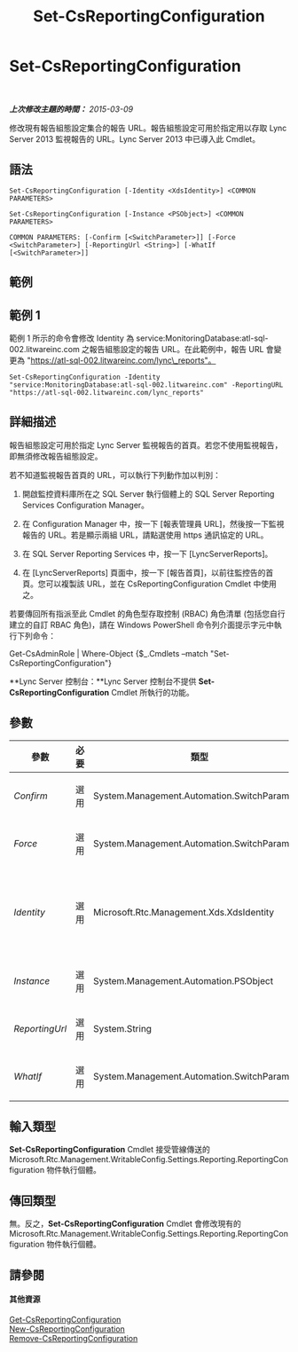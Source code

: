 ﻿---
title: Set-CsReportingConfiguration
TOCTitle: Set-CsReportingConfiguration
ms:assetid: 8e7c8e8c-ab68-4f95-a58e-b04a9b2110ea
ms:mtpsurl: https://technet.microsoft.com/zh-tw/library/JJ205075(v=OCS.15)
ms:contentKeyID: 49291628
ms.date: 08/10/2015
mtps_version: v=OCS.15
ms.translationtype: HT
---

# Set-CsReportingConfiguration

 

_**上次修改主題的時間：** 2015-03-09_

修改現有報告組態設定集合的報告 URL。報告組態設定可用於指定用以存取 Lync Server 2013 監視報告的 URL。Lync Server 2013 中已導入此 Cmdlet。

## 語法

    Set-CsReportingConfiguration [-Identity <XdsIdentity>] <COMMON PARAMETERS>

    Set-CsReportingConfiguration [-Instance <PSObject>] <COMMON PARAMETERS>

    COMMON PARAMETERS: [-Confirm [<SwitchParameter>]] [-Force <SwitchParameter>] [-ReportingUrl <String>] [-WhatIf [<SwitchParameter>]]

## 範例

## 範例 1

範例 1 所示的命令會修改 Identity 為 service:MonitoringDatabase:atl-sql-002.litwareinc.com 之報告組態設定的報告 URL。在此範例中，報告 URL 會變更為 "https://atl-sql-002.litwareinc.com/lync\_reports"。

    Set-CsReportingConfiguration -Identity "service:MonitoringDatabase:atl-sql-002.litwareinc.com" -ReportingURL "https://atl-sql-002.litwareinc.com/lync_reports"

## 詳細描述

報告組態設定可用於指定 Lync Server 監視報告的首頁。若您不使用監視報告，即無須修改報告組態設定。

若不知道監視報告首頁的 URL，可以執行下列動作加以判別：

1.  開啟監控資料庫所在之 SQL Server 執行個體上的 SQL Server Reporting Services Configuration Manager。

2.  在 Configuration Manager 中，按一下 \[報表管理員 URL\]，然後按一下監視報告的 URL。若是顯示兩組 URL，請點選使用 https 通訊協定的 URL。

3.  在 SQL Server Reporting Services 中，按一下 \[LyncServerReports\]。

4.  在 \[LyncServerReports\] 頁面中，按一下 \[報告首頁\]，以前往監控告的首頁。您可以複製該 URL，並在 CsReportingConfiguration Cmdlet 中使用之。

若要傳回所有指派至此 Cmdlet 的角色型存取控制 (RBAC) 角色清單 (包括您自行建立的自訂 RBAC 角色)，請在 Windows PowerShell 命令列介面提示字元中執行下列命令：

Get-CsAdminRole | Where-Object {$\_.Cmdlets –match "Set-CsReportingConfiguration"}

**Lync Server 控制台：**Lync Server 控制台不提供 **Set-CsReportingConfiguration** Cmdlet 所執行的功能。

## 參數


<table>
<colgroup>
<col style="width: 25%" />
<col style="width: 25%" />
<col style="width: 25%" />
<col style="width: 25%" />
</colgroup>
<thead>
<tr class="header">
<th>參數</th>
<th>必要</th>
<th>類型</th>
<th>說明</th>
</tr>
</thead>
<tbody>
<tr class="odd">
<td><p><em>Confirm</em></p></td>
<td><p>選用</p></td>
<td><p>System.Management.Automation.SwitchParameter</p></td>
<td><p>執行命令前先要求您確認。</p></td>
</tr>
<tr class="even">
<td><p><em>Force</em></p></td>
<td><p>選用</p></td>
<td><p>System.Management.Automation.SwitchParameter</p></td>
<td><p>隱藏執行命令時可能發生的任何非嚴重錯誤訊息。</p></td>
</tr>
<tr class="odd">
<td><p><em>Identity</em></p></td>
<td><p>選用</p></td>
<td><p>Microsoft.Rtc.Management.Xds.XdsIdentity</p></td>
<td><p>要修改報告組態設定之監控資料庫的服務 Identity。例如：</p>
<p>-Identity &quot;Service:MonitoringDatabase:atl-sql-001.litwareinc.com&quot;</p></td>
</tr>
<tr class="even">
<td><p><em>Instance</em></p></td>
<td><p>選用</p></td>
<td><p>System.Management.Automation.PSObject</p></td>
<td><p>允許您將物件參照傳遞給 Cmdlet，而非設定個別參數值。</p></td>
</tr>
<tr class="odd">
<td><p><em>ReportingUrl</em></p></td>
<td><p>選用</p></td>
<td><p>System.String</p></td>
<td><p>Lync Server 2013 Monitoring Reports 的 URL。</p></td>
</tr>
<tr class="even">
<td><p><em>WhatIf</em></p></td>
<td><p>選用</p></td>
<td><p>System.Management.Automation.SwitchParameter</p></td>
<td><p>描述執行命令後的結果，但無須實際執行命令。</p></td>
</tr>
</tbody>
</table>


## 輸入類型

**Set-CsReportingConfiguration** Cmdlet 接受管線傳送的 Microsoft.Rtc.Management.WritableConfig.Settings.Reporting.ReportingConfiguration 物件執行個體。

## 傳回類型

無。反之，**Set-CsReportingConfiguration** Cmdlet 會修改現有的 Microsoft.Rtc.Management.WritableConfig.Settings.Reporting.ReportingConfiguration 物件執行個體。

## 請參閱

#### 其他資源

[Get-CsReportingConfiguration](get-csreportingconfiguration.md)  
[New-CsReportingConfiguration](new-csreportingconfiguration.md)  
[Remove-CsReportingConfiguration](remove-csreportingconfiguration.md)

